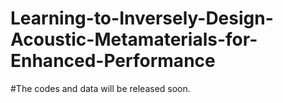 # Learning-to-Inversely-Design-Acoustic-Metamaterials-for-Enhanced-Performance

#The codes and data will be released soon.
